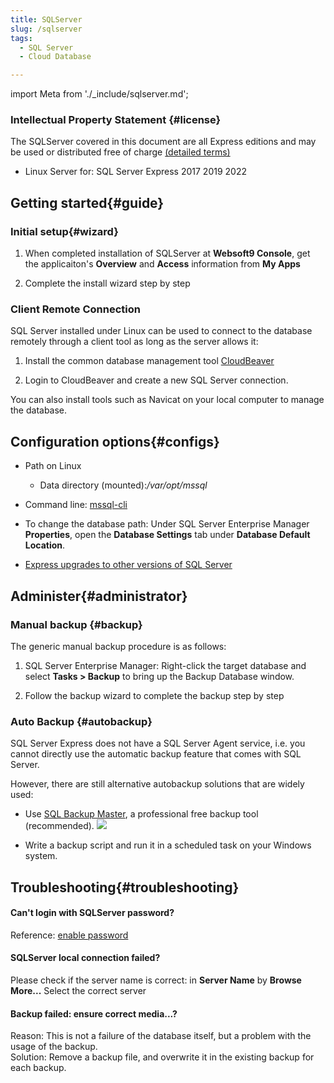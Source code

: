 ```yaml
---
title: SQLServer
slug: /sqlserver
tags:
  - SQL Server
  - Cloud Database

---
```


import Meta from './_include/sqlserver.md';

<Meta name="meta" />

### Intellectual Property Statement {#license}

The SQLServer covered in this document are all Express editions and may be used or distributed free of charge [(detailed terms)](https://www.microsoft.com/zh-cn/download/details.aspx?id=29693)

- Linux Server for: SQL Server Express 2017 2019 2022

## Getting started{#guide}

### Initial setup{#wizard}

1. When completed installation of SQLServer at **Websoft9 Console**, get the applicaiton's **Overview** and **Access** information from **My Apps**  

2. Complete the install wizard step by step

### Client Remote Connection

SQL Server installed under Linux can be used to connect to the database remotely through a client tool as long as the server allows it:

1. Install the common database management tool [CloudBeaver](./cloudbeaver)

2. Login to CloudBeaver and create a new SQL Server connection.

You can also install tools such as Navicat on your local computer to manage the database.


## Configuration options{#configs}

- Path on Linux

  - Data directory (mounted):*/var/opt/mssql*

- Command line: [mssql-cli](https://docs.microsoft.com/en-us/sql/tools/mssql-cli)

- To change the database path: Under SQL Server Enterprise Manager **Properties**, open the **Database Settings** tab under **Database Default Location**.

- [Express upgrades to other versions of SQL Server](https://docs.microsoft.com/zh-cn/sql/database-engine/install-windows/upgrade-to-a-different-edition-of-sql-server-setup?view=sql-server-ver15)


## Administer{#administrator}

### Manual backup {#backup}

The generic manual backup procedure is as follows:

1. SQL Server Enterprise Manager: Right-click the target database and select **Tasks > Backup** to bring up the Backup Database window. 

2. Follow the backup wizard to complete the backup step by step

### Auto Backup {#autobackup}

SQL Server Express does not have a SQL Server Agent service, i.e. you cannot directly use the automatic backup feature that comes with SQL Server.  

However, there are still alternative autobackup solutions that are widely used:

- Use [SQL Backup Master](https://www.sqlbackupmaster.com/), a professional free backup tool (recommended).
  ![](./assets/sqlserver-sqlbackupmaster-websoft9.png)

- Write a backup script and run it in a scheduled task on your Windows system.


## Troubleshooting{#troubleshooting}

#### Can't login with SQLServer password?

Reference: [enable password](#enablepw)

#### SQLServer local connection failed?

Please check if the server name is correct: in **Server Name** by **Browse More...** Select the correct server

#### Backup failed: ensure correct media...?

Reason: This is not a failure of the database itself, but a problem with the usage of the backup.  
Solution: Remove a backup file, and overwrite it in the existing backup for each backup.

